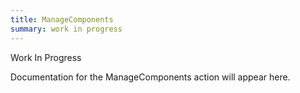 ```yaml
---
title: ManageComponents
summary: work in progress
---
```


Work In Progress

Documentation for the ManageComponents action will appear here.
